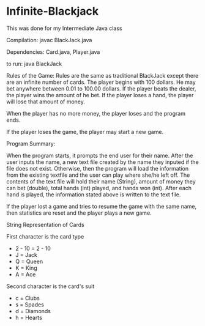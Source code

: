 # Infinite-Blackjack
This was done for my Intermediate Java class

Compilation: javac BlackJack.java

Dependencies: Card.java, Player.java

to run: java BlackJack

Rules of the Game:
Rules are the same as traditional BlackJack except there are an infinite number of cards.
The player begins with 100 dollars. He may bet anywhere between 0.01 to 100.00 dollars. If the player beats the dealer, the player wins the amount of he bet. If the player loses a hand, the player will lose that amount of money. 

When the player has no more money, the player loses and the program ends. 

If the player loses the game, the player may start a new game. 

Program Summary:

When the program starts, it prompts the end user for their name. After the user inputs the name, a new text file created by the name they inputed if the file does not exist. Otherwise, then the program will load the information from the existing textfile and the user can play where she/he left off.  The contents of the text file will hold their name (String), amount of money they can bet (double), total hands (int) played, and hands won (int). After each hand is played, the information stated above is written to the text file. 

If the player lost a game and tries to resume the game with the same name, then statistics are reset and the player plays a new game.

String Representation of Cards

First character is the card type
  - 2 - 10 = 2 - 10
  - J = Jack
  - Q = Queen
  - K = King
  - A = Ace
  
Second character is the card's suit
  - c = Clubs
  - s = Spades
  - d = Diamonds
  - h = Hearts

